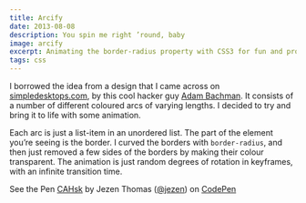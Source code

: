 ```yaml
---
title: Arcify
date: 2013-08-08
description: You spin me right ’round, baby
image: arcify
excerpt: Animating the border-radius property with CSS3 for fun and profit.
tags: css
---
```


I borrowed the idea from a design that I came across on
[simpledesktops.com](http://simpledesktops.com/browse/desktops/2012/feb/14/arcify/),
by this cool hacker guy [Adam Bachman](https://twitter.com/abachman). It
consists of a number of different coloured arcs of varying lengths. I decided
to try and bring it to life with some animation.

Each arc is just a list-item in an unordered list. The part of the element
you’re seeing is the border. I curved the borders with `border-radius`, and
then just removed a few sides of the borders by making their colour
transparent. The animation is just random degrees of rotation in keyframes,
with an infinite transition time.

<p data-height="340" data-theme-id="0" data-slug-hash="CAHsk" data-user="jezen" data-default-tab="result" data-safe="true" class='codepen'>See the Pen <a href='http://codepen.io/jezen/pen/CAHsk'>CAHsk</a> by Jezen Thomas (<a href='http://codepen.io/jezen'>@jezen</a>) on <a href='http://codepen.io'>CodePen</a></p>
<script async src="http://codepen.io/assets/embed/ei.js"></script>
